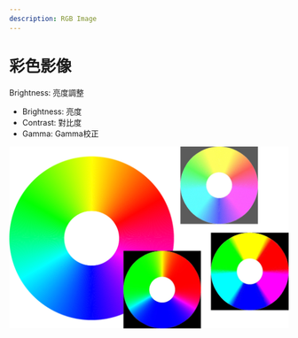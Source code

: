 ```yaml
---
description: RGB Image
---
```


# 彩色影像

Brightness: 亮度調整

* Brightness: 亮度
* Contrast: 對比度
* Gamma: Gamma校正

![](../../../../.gitbook/assets/tu-pian-4.png)



